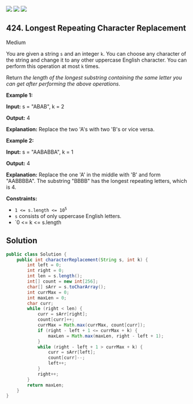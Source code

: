 [![](https://img.shields.io/github/stars/javadev/LeetCode-in-Java?label=Stars&style=flat-square)](https://github.com/javadev/LeetCode-in-Java)
[![](https://img.shields.io/github/forks/javadev/LeetCode-in-Java?label=Fork%20me%20on%20GitHub%20&style=flat-square)](https://github.com/javadev/LeetCode-in-Java/fork)
[![](https://img.shields.io/badge/-LeetCode%20in%20Kotlin-blue?style=flat-square)](https://github.com/javadev/LeetCode-in-Kotlin)

## 424\. Longest Repeating Character Replacement

Medium

You are given a string `s` and an integer `k`. You can choose any character of the string and change it to any other uppercase English character. You can perform this operation at most `k` times.

Return _the length of the longest substring containing the same letter you can get after performing the above operations_.

**Example 1:**

**Input:** s = "ABAB", k = 2

**Output:** 4

**Explanation:** Replace the two 'A's with two 'B's or vice versa. 

**Example 2:**

**Input:** s = "AABABBA", k = 1

**Output:** 4

**Explanation:** Replace the one 'A' in the middle with 'B' and form "AABBBBA". The substring "BBBB" has the longest repeating letters, which is 4. 

**Constraints:**

*   <code>1 <= s.length <= 10<sup>5</sup></code>
*   `s` consists of only uppercase English letters.
*   `0 <= k <= s.length

## Solution

```java
public class Solution {
    public int characterReplacement(String s, int k) {
        int left = 0;
        int right = 0;
        int len = s.length();
        int[] count = new int[256];
        char[] sArr = s.toCharArray();
        int currMax = 0;
        int maxLen = 0;
        char curr;
        while (right < len) {
            curr = sArr[right];
            count[curr]++;
            currMax = Math.max(currMax, count[curr]);
            if (right - left + 1 <= currMax + k) {
                maxLen = Math.max(maxLen, right - left + 1);
            }
            while (right - left + 1 > currMax + k) {
                curr = sArr[left];
                count[curr]--;
                left++;
            }
            right++;
        }
        return maxLen;
    }
}
```